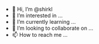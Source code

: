 - 👋 Hi, I’m @shirkl
- 👀 I’m interested in ...
- 🌱 I’m currently learning ...
- 💞️ I’m looking to collaborate on ...
- 📫 How to reach me ...

<!---
shirkl/shirkl is a ✨ special ✨ repository because its `README.md` (this file) appears on your GitHub profile.
You can click the Preview link to take a look at your changes.
--->

